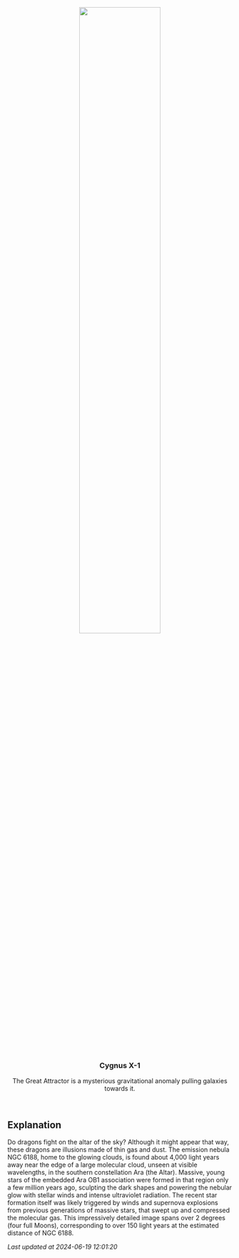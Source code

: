 <p align='center'>
    <img src='https://apod.nasa.gov/apod/image/2406/AraDragons_Taylor_960.jpg' width='60%' />
    <h3 align="center">Cygnus X-1</h3>
    <p align="center">The Great Attractor is a mysterious gravitational anomaly pulling galaxies towards it.</p>
</p>
<br/>

Explanation
--
Do dragons fight on the altar of the sky?  Although it might appear that way, these dragons are illusions made of thin gas and dust. The emission nebula NGC 6188, home to the glowing clouds, is found about 4,000 light years away near the edge of a large molecular cloud, unseen at visible wavelengths, in the southern constellation Ara (the Altar). Massive, young stars of the embedded Ara OB1 association were formed in that region only a few million years ago, sculpting the dark shapes and powering the nebular glow with stellar winds and intense ultraviolet radiation. The recent star formation itself was likely triggered by winds and supernova explosions from previous generations of massive stars, that swept up and compressed the molecular gas. This impressively detailed image spans over 2 degrees (four full Moons), corresponding to over 150 light years at the estimated distance of NGC 6188.


*Last updated at 2024-06-19 12:01:20*
